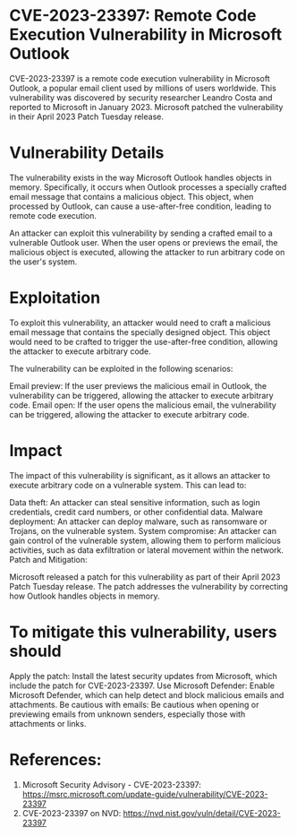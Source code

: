 # CVE-2023-23397: Remote Code Execution Vulnerability in Microsoft Outlook
CVE-2023-23397 is a remote code execution vulnerability in Microsoft Outlook, a popular email client used by millions of users worldwide. This vulnerability was discovered by security researcher Leandro Costa and reported to Microsoft in January 2023. Microsoft patched the vulnerability in their April 2023 Patch Tuesday release.
# Vulnerability Details
The vulnerability exists in the way Microsoft Outlook handles objects in memory. Specifically, it occurs when Outlook processes a specially crafted email message that contains a malicious object. This object, when processed by Outlook, can cause a use-after-free condition, leading to remote code execution.

An attacker can exploit this vulnerability by sending a crafted email to a vulnerable Outlook user. When the user opens or previews the email, the malicious object is executed, allowing the attacker to run arbitrary code on the user's system.

# Exploitation
To exploit this vulnerability, an attacker would need to craft a malicious email message that contains the specially designed object. This object would need to be crafted to trigger the use-after-free condition, allowing the attacker to execute arbitrary code.

The vulnerability can be exploited in the following scenarios:

Email preview: If the user previews the malicious email in Outlook, the vulnerability can be triggered, allowing the attacker to execute arbitrary code.
Email open: If the user opens the malicious email, the vulnerability can be triggered, allowing the attacker to execute arbitrary code.
# Impact
The impact of this vulnerability is significant, as it allows an attacker to execute arbitrary code on a vulnerable system. This can lead to:

Data theft: An attacker can steal sensitive information, such as login credentials, credit card numbers, or other confidential data.
Malware deployment: An attacker can deploy malware, such as ransomware or Trojans, on the vulnerable system.
System compromise: An attacker can gain control of the vulnerable system, allowing them to perform malicious activities, such as data exfiltration or lateral movement within the network.
Patch and Mitigation:

Microsoft released a patch for this vulnerability as part of their April 2023 Patch Tuesday release. The patch addresses the vulnerability by correcting how Outlook handles objects in memory.

# To mitigate this vulnerability, users should
Apply the patch: Install the latest security updates from Microsoft, which include the patch for CVE-2023-23397.
Use Microsoft Defender: Enable Microsoft Defender, which can help detect and block malicious emails and attachments.
Be cautious with emails: Be cautious when opening or previewing emails from unknown senders, especially those with attachments or links.
# References:
1. Microsoft Security Advisory - CVE-2023-23397: https://msrc.microsoft.com/update-guide/vulnerability/CVE-2023-23397
2. CVE-2023-23397 on NVD: https://nvd.nist.gov/vuln/detail/CVE-2023-23397
